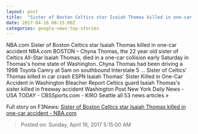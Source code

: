 ```yaml
---
layout: post
title:  "Sister of Boston Celtics star Isaiah Thomas killed in one-car accident - NBA.com"
date: 2017-04-16 00:15:00Z
categories: google-news-top-stories
---
```


NBA.com Sister of Boston Celtics star Isaiah Thomas killed in one-car accident NBA.com BOSTON – Chyna Thomas, the 22 year old sister of Celtics All-Star Isaiah Thomas, died in a one-car collision early Saturday in Thomas's home state of Washington. Chyna Thomas had been driving a 1998 Toyota Camry at 5am on southbound Interstate 5 ... Sister of Celtics' Thomas killed in car crash ESPN Isaiah Thomas' Sister Killed in One-Car Accident in Washington Bleacher Report Celtics guard Isaiah Thomas's sister killed in freeway accident Washington Post New York Daily News - USA TODAY - CBSSports.com - KIRO Seattle all 53 news articles »


Full story on F3News: [Sister of Boston Celtics star Isaiah Thomas killed in one-car accident - NBA.com](http://www.f3nws.com/n/EGjWQH)

> Posted on: Sunday, April 16, 2017 5:15:00 AM

